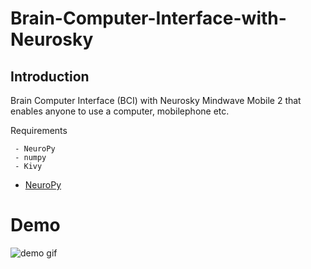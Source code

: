 # Brain-Computer-Interface-with-Neurosky

Introduction
------------
Brain Computer Interface (BCI) with Neurosky Mindwave Mobile 2 that enables anyone to use a computer, mobilephone etc.
 

Requirements
~~~~
 - NeuroPy
 - numpy
 - Kivy
~~~~
 - [NeuroPy](https://github.com/lihas/NeuroPy)

# Demo

![demo gif](media/proje.gif)
